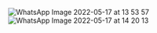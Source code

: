 ![WhatsApp Image 2022-05-17 at 13 53 57](https://user-images.githubusercontent.com/89893117/168747983-4f3eba12-5200-4afe-92dc-a44851b51fc5.jpeg)
![WhatsApp Image 2022-05-17 at 14 20 13](https://user-images.githubusercontent.com/89893117/168752679-58f88192-0761-45a7-8878-4da4d3ce8d32.jpeg)

